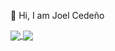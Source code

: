👋 Hi, I am Joel Cedeño

<a href="(https://github.com/joelcede/prueba">
  <img align="center" src="https://github-readme-stats.vercel.app/api?username=joelcede&show_icons=true&theme=onedark" />
</a>
<a href="https://github.com/joelcede/prueba">
  <img align="center" src="https://github-readme-stats.vercel.app/api/top-langs/?username=joelcede&theme=onedark&layout=compact" />
</a>